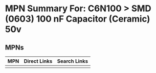 



# MPN Summary For: C6N100 > SMD (0603) 100 nF Capacitor (Ceramic) 50v

## MPNs
  

|MPN|Direct Links|Search Links|
| :--- | :--- | :--- |
||||
